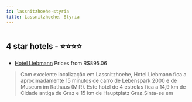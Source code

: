 ```yaml
---
id: lassnitzhoehe-styria
title: Lassnitzhoehe, Styria
---
```


<center><img src="https://i.travelapi.com/hotels/5000000/4270000/4263100/4263009/6d420eba_z.jpg" alt="" /></center>


##  4 star hotels - ⭐️⭐️⭐️⭐️

-    [Hotel Liebmann](https://www.hurb.com/br/aud/https://www.hurb.com/br/hotels/lassnitzhoehe/hotel-liebmann-HT-9O66?cmp=18055) Prices from R$895.06
   > Com excelente localização em Lassnitzhoehe, Hotel Liebmann fica a aproximadamente 15 minutos de carro de Lebenspark 2000 e de Museum im Rathaus (MiR).  Este hotel de 4 estrelas fica a 14,9 km de Cidade antiga de Graz e 15 km de Hauptplatz Graz.Sinta-se em

